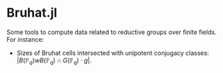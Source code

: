 # Bruhat.jl

Some tools to compute data related to reductive groups over finite fields. For instance:

- Sizes of Bruhat cells intersected with unipotent conjugacy classes: $|B(\mathbb{F}_q) w B(\mathbb{F}_q) \cap G(\mathbb{F}_q)\cdot g|$.